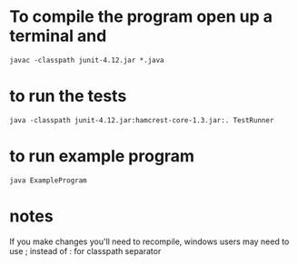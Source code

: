# To compile the program open up a terminal and
`javac -classpath junit-4.12.jar *.java`

# to run the tests
`java -classpath junit-4.12.jar:hamcrest-core-1.3.jar:. TestRunner`

# to run example program
`java ExampleProgram`

# notes
If you make changes you'll need to recompile, windows users may need to use ; instead of : for classpath separator
